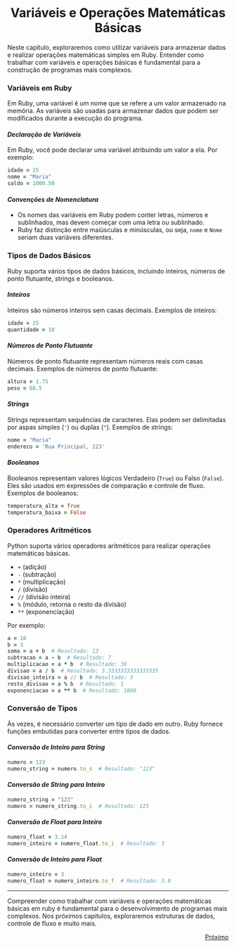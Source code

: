 # <h1 align = "Center">**Variáveis e Operações Matemáticas Básicas**</h1>

Neste capítulo, exploraremos como utilizar variáveis para armazenar dados e realizar operações matemáticas simples em Ruby. Entender como trabalhar com variáveis e operações básicas é fundamental para a construção de programas mais complexos.

### **Variáveis em Ruby**

Em Ruby, uma variável é um nome que se refere a um valor armazenado na memória. As variáveis são usadas para armazenar dados que podem ser modificados durante a execução do programa.

#### *Declaração de Variáveis*

Em Ruby, você pode declarar uma variável atribuindo um valor a ela. Por exemplo:

```Ruby
idade = 25
nome = "Maria"
saldo = 1000.50
```

#### *Convenções de Nomenclatura*

- Os nomes das variáveis em Ruby podem conter letras, números e sublinhados, mas devem começar com uma letra ou sublinhado.
- Ruby faz distinção entre maiúsculas e minúsculas, ou seja, `nome` e `Nome` seriam duas variáveis diferentes.

### **Tipos de Dados Básicos**

Ruby suporta vários tipos de dados básicos, incluindo inteiros, números de ponto flutuante, strings e booleanos.

#### *Inteiros*

Inteiros são números inteiros sem casas decimais. Exemplos de inteiros:

```ruby
idade = 25
quantidade = 10
```

#### *Números de Ponto Flutuante*

Números de ponto flutuante representam números reais com casas decimais. Exemplos de números de ponto flutuante:

```ruby
altura = 1.75
peso = 68.5
```

#### *Strings*

Strings representam sequências de caracteres. Elas podem ser delimitadas por aspas simples (`'`) ou duplas (`"`). Exemplos de strings:

```ruby
nome = "Maria"
endereco = 'Rua Principal, 123'
```

#### *Booleanos*

Booleanos representam valores lógicos Verdadeiro (`True`) ou Falso (`False`). Eles são usados em expressões de comparação e controle de fluxo. Exemplos de booleanos:

```ruby
temperatura_alta = True
temperatura_baixa = False
```

### **Operadores Aritméticos**

Python suporta vários operadores aritméticos para realizar operações matemáticas básicas.

- `+` (adição)
- `-` (subtração)
- `*` (multiplicação)
- `/` (divisão)
- `//` (divisão inteira)
- `%` (módulo, retorna o resto da divisão)
- `**` (exponenciação)

Por exemplo:

```ruby
a = 10
b = 3
soma = a + b  # Resultado: 13
subtracao = a - b  # Resultado: 7
multiplicacao = a * b  # Resultado: 30
divisao = a / b  # Resultado: 3.3333333333333335
divisao_inteira = a // b  # Resultado: 3
resto_divisao = a % b  # Resultado: 1
exponenciacao = a ** b  # Resultado: 1000
```

### **Conversão de Tipos**

Às vezes, é necessário converter um tipo de dado em outro. Ruby fornece funções embutidas para converter entre tipos de dados.

#### *Conversão de Inteiro para String*

```ruby
numero = 123
numero_string = numero.to_s  # Resultado: "123"
```

#### *Conversão de String para Inteiro*

```ruby
numero_string = "123"
numero = numero_string.to_i  # Resultado: 123
```

#### *Conversão de Float para Inteiro*

```ruby
numero_float = 3.14
numero_inteiro = numero_float.to_i  # Resultado: 3
```

#### *Conversão de Inteiro para Float*

```ruby
numero_inteiro = 3
numero_float = numero_inteiro.to_f  # Resultado: 3.0
```

---

Compreender como trabalhar com variáveis e operações matemáticas básicas em ruby é fundamental para o desenvolvimento de programas mais complexos. Nos próximos capítulos, exploraremos estruturas de dados, controle de fluxo e muito mais.

<a href = "https://github.com/OsirisMariano/lab-natty-or-not/blob/main/ebook/estrutura_de_dados.md">
  <p align = "right">Próximo</p>
</a>

